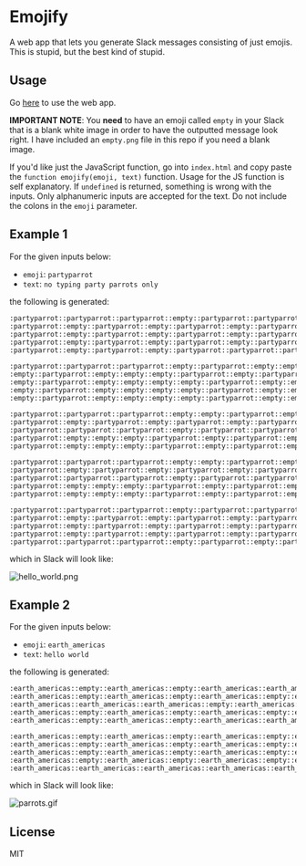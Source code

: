 # Emojify
A web app that lets you generate Slack messages consisting of just emojis. This is stupid, but the best kind of stupid.

## Usage
Go [here](https://www.kevindong.net/emojify/) to use the web app. 

**IMPORTANT NOTE**: You **need** to have an emoji called `empty` in your Slack that is a blank white image in order to have the outputted message look right. I have included an `empty.png` file in this repo if you need a blank image. 

If you'd like just the JavaScript function, go into `index.html` and copy paste the `function emojify(emoji, text)` function. Usage for the JS function is self explanatory. If `undefined` is returned, something is wrong with the inputs. Only alphanumeric inputs are accepted for the text. Do not include the colons in the `emoji` parameter.

## Example 1
For the given inputs below:

* `emoji`: `partyparrot`
* `text`: `no typing party parrots only`

the following is generated:

```
:partyparrot::partyparrot::partyparrot::empty::partyparrot::partyparrot::partyparrot:
:partyparrot::empty::partyparrot::empty::partyparrot::empty::partyparrot:
:partyparrot::empty::partyparrot::empty::partyparrot::empty::partyparrot:
:partyparrot::empty::partyparrot::empty::partyparrot::empty::partyparrot:
:partyparrot::empty::partyparrot::empty::partyparrot::partyparrot::partyparrot:

:partyparrot::partyparrot::partyparrot::empty::partyparrot::empty::empty::empty::partyparrot::empty::partyparrot::partyparrot::partyparrot::empty::partyparrot::empty::partyparrot::partyparrot::partyparrot::empty::partyparrot::partyparrot::partyparrot::partyparrot:
:empty::partyparrot::empty::empty::empty::partyparrot::empty::partyparrot::empty::empty::partyparrot::empty::partyparrot::empty::partyparrot::empty::partyparrot::empty::partyparrot::empty::partyparrot::empty::empty::empty:
:empty::partyparrot::empty::empty::empty::empty::partyparrot::empty::empty::empty::partyparrot::partyparrot::partyparrot::empty::partyparrot::empty::partyparrot::empty::partyparrot::empty::partyparrot::empty::partyparrot::partyparrot:
:empty::partyparrot::empty::empty::empty::empty::partyparrot::empty::empty::empty::partyparrot::empty::empty::empty::partyparrot::empty::partyparrot::empty::partyparrot::empty::partyparrot::empty::empty::partyparrot:
:empty::partyparrot::empty::empty::empty::empty::partyparrot::empty::empty::empty::partyparrot::empty::empty::empty::partyparrot::empty::partyparrot::empty::partyparrot::empty::partyparrot::partyparrot::partyparrot::partyparrot:

:partyparrot::partyparrot::partyparrot::empty::empty::partyparrot::empty::empty::partyparrot::partyparrot::partyparrot::empty::partyparrot::partyparrot::partyparrot::empty::partyparrot::empty::empty::empty::partyparrot:
:partyparrot::empty::partyparrot::empty::partyparrot::empty::partyparrot::empty::partyparrot::empty::partyparrot::empty::empty::partyparrot::empty::empty::empty::partyparrot::empty::partyparrot::empty:
:partyparrot::partyparrot::partyparrot::empty::partyparrot::partyparrot::partyparrot::empty::partyparrot::partyparrot::empty::empty::empty::partyparrot::empty::empty::empty::empty::partyparrot::empty::empty:
:partyparrot::empty::empty::empty::partyparrot::empty::partyparrot::empty::partyparrot::empty::partyparrot::empty::empty::partyparrot::empty::empty::empty::empty::partyparrot::empty::empty:
:partyparrot::empty::empty::empty::partyparrot::empty::partyparrot::empty::partyparrot::empty::partyparrot::empty::empty::partyparrot::empty::empty::empty::empty::partyparrot::empty::empty:

:partyparrot::partyparrot::partyparrot::empty::empty::partyparrot::empty::empty::partyparrot::partyparrot::partyparrot::empty::partyparrot::partyparrot::partyparrot::empty::partyparrot::partyparrot::partyparrot::empty::partyparrot::partyparrot::partyparrot::empty::partyparrot::partyparrot::partyparrot:
:partyparrot::empty::partyparrot::empty::partyparrot::empty::partyparrot::empty::partyparrot::empty::partyparrot::empty::partyparrot::empty::partyparrot::empty::partyparrot::empty::partyparrot::empty::empty::partyparrot::empty::empty::partyparrot::empty::empty:
:partyparrot::partyparrot::partyparrot::empty::partyparrot::partyparrot::partyparrot::empty::partyparrot::partyparrot::empty::empty::partyparrot::partyparrot::empty::empty::partyparrot::empty::partyparrot::empty::empty::partyparrot::empty::empty::partyparrot::partyparrot::partyparrot:
:partyparrot::empty::empty::empty::partyparrot::empty::partyparrot::empty::partyparrot::empty::partyparrot::empty::partyparrot::empty::partyparrot::empty::partyparrot::empty::partyparrot::empty::empty::partyparrot::empty::empty::empty::empty::partyparrot:
:partyparrot::empty::empty::empty::partyparrot::empty::partyparrot::empty::partyparrot::empty::partyparrot::empty::partyparrot::empty::partyparrot::empty::partyparrot::partyparrot::partyparrot::empty::empty::partyparrot::empty::empty::partyparrot::partyparrot::partyparrot:

:partyparrot::partyparrot::partyparrot::empty::partyparrot::partyparrot::partyparrot::empty::partyparrot::empty::empty::empty::partyparrot::empty::empty::empty::partyparrot:
:partyparrot::empty::partyparrot::empty::partyparrot::empty::partyparrot::empty::partyparrot::empty::empty::empty::empty::partyparrot::empty::partyparrot::empty:
:partyparrot::empty::partyparrot::empty::partyparrot::empty::partyparrot::empty::partyparrot::empty::empty::empty::empty::empty::partyparrot::empty::empty:
:partyparrot::empty::partyparrot::empty::partyparrot::empty::partyparrot::empty::partyparrot::empty::empty::empty::empty::empty::partyparrot::empty::empty:
:partyparrot::partyparrot::partyparrot::empty::partyparrot::empty::partyparrot::empty::partyparrot::partyparrot::partyparrot::empty::empty::empty::partyparrot::empty::empty:
```

which in Slack will look like:

![hello_world.png](https://github.com/kevindong/emojify/raw/master/hello_world.png)

## Example 2
For the given inputs below:

* `emoji`: `earth_americas`
* `text`: `hello world`

the following is generated:

```
:earth_americas::empty::earth_americas::empty::earth_americas::earth_americas::earth_americas::empty::earth_americas::empty::empty::empty::earth_americas::empty::empty::empty::earth_americas::earth_americas::earth_americas:
:earth_americas::empty::earth_americas::empty::earth_americas::empty::empty::empty::earth_americas::empty::empty::empty::earth_americas::empty::empty::empty::earth_americas::empty::earth_americas:
:earth_americas::earth_americas::earth_americas::empty::earth_americas::earth_americas::earth_americas::empty::earth_americas::empty::empty::empty::earth_americas::empty::empty::empty::earth_americas::empty::earth_americas:
:earth_americas::empty::earth_americas::empty::earth_americas::empty::empty::empty::earth_americas::empty::empty::empty::earth_americas::empty::empty::empty::earth_americas::empty::earth_americas:
:earth_americas::empty::earth_americas::empty::earth_americas::earth_americas::earth_americas::empty::earth_americas::earth_americas::earth_americas::empty::earth_americas::earth_americas::earth_americas::empty::earth_americas::earth_americas::earth_americas:

:earth_americas::empty::earth_americas::empty::earth_americas::empty::earth_americas::earth_americas::earth_americas::empty::earth_americas::earth_americas::earth_americas::empty::earth_americas::empty::empty::empty::earth_americas::earth_americas::empty:
:earth_americas::empty::earth_americas::empty::earth_americas::empty::earth_americas::empty::earth_americas::empty::earth_americas::empty::earth_americas::empty::earth_americas::empty::empty::empty::earth_americas::empty::earth_americas:
:earth_americas::empty::earth_americas::empty::earth_americas::empty::earth_americas::empty::earth_americas::empty::earth_americas::earth_americas::empty::empty::earth_americas::empty::empty::empty::earth_americas::empty::earth_americas:
:earth_americas::empty::earth_americas::empty::earth_americas::empty::earth_americas::empty::earth_americas::empty::earth_americas::empty::earth_americas::empty::earth_americas::empty::empty::empty::earth_americas::empty::earth_americas:
:earth_americas::earth_americas::earth_americas::earth_americas::earth_americas::empty::earth_americas::earth_americas::earth_americas::empty::earth_americas::empty::earth_americas::empty::earth_americas::earth_americas::earth_americas::empty::earth_americas::earth_americas::empty:
```

which in Slack will look like:

![parrots.gif](https://github.com/kevindong/emojify/raw/master/parrots.gif)

## License
MIT
